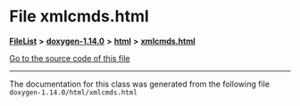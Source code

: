 

# File xmlcmds.html



[**FileList**](files.md) **>** [**doxygen-1.14.0**](dir_9d5bad020669189c90cda983471be5d0.md) **>** [**html**](dir_05d1fd8a7cdd04f638f8b23196de02e2.md) **>** [**xmlcmds.html**](xmlcmds_8html.md)

[Go to the source code of this file](xmlcmds_8html_source.md)





































































------------------------------
The documentation for this class was generated from the following file `doxygen-1.14.0/html/xmlcmds.html`

